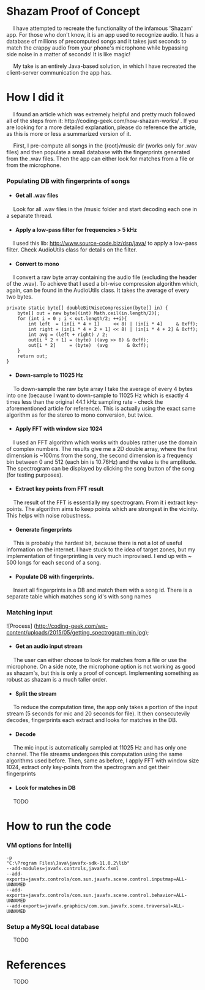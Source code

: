 # Shazam Proof of Concept
<p> 
&emsp;  I have attempted to recreate the functionality of the infamous 'Shazam' app. For those who don't know,
it is an app used to recognize audio. It has a database of millions of precomputed songs and it takes just seconds
to match the crappy audio from your phone's microphone while bypassing side noise in a matter of seconds! It is
like magic! 
</p>
<p>
&emsp; My take is an entirely Java-based solution, in which I have recreated the client-server communication the app has.
</p>

# How I did it
<p>
&emsp; I found an article which was extremely helpful and pretty much followed all of the steps from it: http://coding-geek.com/how-shazam-works/
. If you are looking for a more detailed explanation, please do reference the article, as this is more or less a summarized
version of it. 
</p>
<p>
&emsp; First, I pre-compute all songs in
the {root}/music dir (works only for .wav files) and then populate a small database with the 
fingerprints generated from the .wav files. Then the app can either look for matches from a file or from the microphone.
</p>

### Populating DB with fingerprints of songs

* #### Get all .wav files
&emsp; Look for all .wav files in the /music folder and start decoding each one in a separate thread. 

* ####  Apply a low-pass filter for frequencies > 5 kHz
&emsp; I used this lib: http://www.source-code.biz/dsp/java/ to apply a low-pass filter. Check 
AudioUtils class for details on the filter.

* #### Convert to mono
&emsp; I convert a raw byte array containing the audio file (excluding the header of the .wav). To achieve that I used
a bit-wise compression algorithm which, again, can be found in the AudioUtils class. It takes the average of every two bytes.
```$xslt
private static byte[] doubleBitWiseCompression(byte[] in) {
    byte[] out = new byte[(int) Math.ceil(in.length/2)];
    for (int i = 0 ; i < out.length/2; ++i){
        int left  = (in[i * 4 + 1]     << 8) | (in[i * 4]     & 0xff);
        int right = (in[i * 4 + 2 + 1] << 8) | (in[i * 4 + 2] & 0xff);
        int avg = (left + right) / 2;
        out[i * 2 + 1] = (byte) ((avg >> 8) & 0xff);
        out[i * 2]     = (byte)  (avg       & 0xff);
    }
    return out;
}
```

* #### Down-sample to 11025 Hz
&emsp; To down-sample the raw byte array I take the average of every 4 bytes into one (because I want to down-sample to 11025 Hz which is exactly 4 times
less than the original 44.1 kHz sampling rate - check the aforementioned article for reference). This is actually
using the exact same algorithm as for the stereo to mono conversion, but twice.  

* ####  Apply FFT with window size 1024
&emsp; I used an FFT algorithm which works with doubles rather use the domain of complex numbers. The results
give me a 2D double array, where the first dimension is ~100ms from the song, the second dimension is a frequency bin between 0 and 512 (each bin is 10.76Hz) and the value 
is the amplitude. The spectrogram can be displayed by clicking the song button of the song (for testing purposes).

* #### Extract key points from FFT result
&emsp; The result of the FFT is essentially my spectrogram. From it i extract key-points. The algorithm aims to
keep points which are strongest in the vicinity. This helps with noise robustness.

* #### Generate fingerprints
&emsp; This is probably the hardest bit, because there is not a lot of useful information on the internet. I have
stuck to the idea of target zones, but my implementation of fingerprinting is very much improvised. I end up with ~ 500 longs for each second of a song.

* #### Populate DB with fingerprints.
&emsp; Insert all fingerprints in a DB and match them with a song id. There is a separate table which matches song id's with song names

### Matching input
![Process] (http://coding-geek.com/wp-content/uploads/2015/05/getting_spectrogram-min.jpg);

* #### Get an audio input stream
&emsp; The user can either choose to look for matches from a file or use the microphone. On a side note, the
microphone option is not working as good as shazam's, but this is only a proof of concept. Implementing something
as robust as shazam is a much taller order. 

* #### Split the stream
&emsp; To reduce the computation time, the app only takes a portion of the input stream (5 seconds for mic and 20 seconds for file).
It then consecutevily decodes, fingerprints each extract and looks for matches in the DB.

* #### Decode
&emsp; The mic input is automatically sampled at 11025 Hz and has only one channel. The file streams undergoes this computation
using the same algorithms used before. Then, same as before, I apply FFT with window size 1024, extract only key-points from the
spectrogram and get their fingerprints

* #### Look for matches in DB
&emsp; TODO

# How to run the code
### VM options for Intellij
```
-p
"C:\Program Files\Java\javafx-sdk-11.0.2\lib"
--add-modules=javafx.controls,javafx.fxml
--add-exports=javafx.controls/com.sun.javafx.scene.control.inputmap=ALL-UNNAMED
--add-exports=javafx.controls/com.sun.javafx.scene.control.behavior=ALL-UNNAMED
--add-exports=javafx.graphics/com.sun.javafx.scene.traversal=ALL-UNNAMED
```
### Setup a MySQL local database
&emsp; TODO
# References
&emsp; TODO